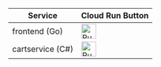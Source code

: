 | Service | Cloud Run Button | 
| ------------------------- | --------------------------------------------------------------- |
| frontend (Go) | [<img src="https://storage.googleapis.com/cloudrun/button.svg" alt="Run on Google Cloud" height="30">][run_frontend] |
| cartservice (C#) | [<img src="https://storage.googleapis.com/cloudrun/button.svg" alt="Run on Google Cloud" height="30">][run_cartservice] |

[run_frontend]: https://deploy.cloud.run/?git_repo=https://github.com/GoogleCloudPlatform/microservices-demo&dir=src/frontend
[run_cartservice]: https://deploy.cloud.run/?git_repo=https://github.com/GoogleCloudPlatform/microservices-demo&dir=src/cartservice


